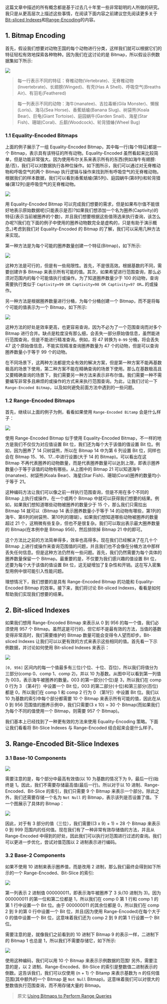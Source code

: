 这篇文章中描述的所有概念都是基于过去几十年里一些非常聪明的人所做的研究。我只是从更高层次上描述这些事情，在阅读下面内容之前建议您先阅读更多关于 [Bit-sliced Indexes](https://cs.brown.edu/courses/cs227/archives/2008/Papers/Indexing/buchmann98.pdf)和[Range-Encoding](https://link.springer.com/chapter/10.1007/3-540-45675-9_8)的内容。

## 1. Bitmap Encoding

首先，假设我们想要对动物王国的每个动物进行分类，这样我们就可以根据它们的特征轻松有效地探索各种物种。因为我们在这讨论的是 Bitmap，所以假设示例数据集如下所示:

![](img-range-encoded-bitmaps-1.png)

> 每一行表示不同的特征：脊椎动物(Vertebrate)、无脊椎动物(Invertebrate)、长翅膀(Winged)、有壳(Has A Shell)、呼吸空气(Breaths Air)、有羽毛(Feathered)

> 每一列表示不同的动物：海牛(manatee)、吉拉毒蜥(Gila Monster)、懒猴(Loris)、海马(Sea Horse)、香蕉蛞蝓(Banana Slug)、树袋熊(Koala Bear)、巨龟(Giant Tortoise)、庭园蜗牛(Garden Snail)、海星(Star Fish)、珊瑚(Coral)、丘鹬(Woodcock)、轮背猎蝽(Wheel Bug)

### 1.1 Equality-Encoded Bitmaps

上面的例子展示了一组 Equality-Encoded Bitmap，其中每一行(每个特征)都是一个 Bitmap，表示具有该特征的所有动物。Equality-Encoded 虽然看起来比较简单，但是功能非常强大。因为使用布尔关系来表示所有的东西(例如海牛有翅膀:是/否)，我们可以对数据执行各种位操作。如下图所示，我们可以通过对无脊椎动物和呼吸空气的两个 Bitmap 执行逻辑与操作来找到所有呼吸空气的无脊椎动物。根据我们的样本数据，我们可以看到香蕉蛞蝓(第5列)、庭园蜗牛(第8列)和轮背猎蝽(第12列)是呼吸空气的无脊椎动物。

![](img-range-encoded-bitmaps-2.png)

用 Equality-Encoded Bitmap 可以完成我们想要的需求，但是如果布尔值不能很好地表示原始数据呢(只能表示是否)?如果我们想添加一个名为圈养(Captivity)的特征(表示当前被圈养的个数)，并且我们想要根据这些值筛选来执行查询，该怎么办呢?(我们在下面的例子中使用的圈养动物数完全是虚构的，只是有助于演示概念。)考虑到我们对 Equality-Encoded 的 Bitmap 的了解，我们可以采用几种方法来实现。

第一种方法是为每个可能的圈养数量创建一个特征(Bitmap)，如下所示:

![](img-range-encoded-bitmaps-3.png)

这种方法是可行的，但是有一些局限性。首先，不是很高效。根据基数的不同，需要创建许多 Bitmap 来表示所有可能的值。其次，如果希望进行范围查询，那么必须对范围内的每个可能值执行或操作。为了知道圈养数量少于 100 的动物，查询需要执行类似于 `Captivity=99 OR Captivity=98 OR Captivity=97 OR…` 的或操作。

另一种方法是根据圈养数量进行分桶，为每个分桶创建一个 Bitmap，而不是将每个可能的值表示为一个 Bitmap，如下所示:

![](img-range-encoded-bitmaps-4.png)

这种方法的好处是效率更高，也更容易查询，因为不必为了一个范围查询而对多个 Bitmap 进行合并。缺点是粒度没有那么细，会丢失一部分原始值信息，虽然能进行范围查询，但是不能进行精准查询。例如，将 47 转换为 `0-99` 分桶，将会丢失 47 这个原始值信息，不能实现精准查询圈养数量为 47 个的动物，但是可以查询圈养数量小于等于 99 个的动物。

在不同场景下，这两种方法都是完全有效的解决方案，但是第一种方案不能再基数极高的场景下使用，第二种方案不能在精确查询的场景下使用。那么在基数极高且又要精确查询的场景下，我们需要另一种方法来表示非布尔值。我们需要一种不需要编写非常多且麻烦的或操作的方式来来执行范围查询。为此，让我们讨论一下 `Range-Encoded Bitmap`，以及如何避免前面方法中遇到的一些问题。

### 1.2 Range-Encoded Bitmaps

首先，继续以上面的例子为例，看看如果使用 `Range-Encoded Bitamp` 会是什么样子：

![](img-range-encoded-bitmaps-5.png)

使用 Range-Encoded Bitmap 似于使用 Equality-Encoded Bitmap，不一样的地方是我们不仅仅为对应值设置 Bit 位，我们还为每个大于该值的值设置 Bit 位。例如，因为圈养了 14 只树袋熊，所以在 Bitmap 14 中为第 6 列设置 Bit 位，同样也会在 Bitmap 15、16、17...中进行设置(大于 14 的 Bitmap)。可以看出在这 Bitmap 不再代表圈养的动物数量，而是代表圈养数量可以达到上限，即表示圈养数量小于等于该值的动物有哪些。从上图中的 Bitmap 21 可以知道海牛(manatee)、树袋熊(Koala Bear)、海星(Star Fish)、珊瑚(Coral)圈养的数量均小于等于 21。

这种编码方法让我们可以像之前一样执行范围查询，但是不用在多个不同的 Bitmap 上执行或操作，在一个或两个 Bitmap 中就可以获得我们想要的结果。例如，如果我们想知道哪些动物被圈养的数量少于 15 个，那么我们只需拉出 Bitmap 14 就可以（Bitmap 14 表示圈养数量小于等于 14 的动物有哪些，第1列的海牛、第6列的树袋熊、第10列的珊瑚）。如果我们想知道哪些动物被圈养的数量超过 21 个，这稍微有些复杂，但也不是很复杂。我们可以取出表示最大圈养数量的 Bitmap(在本例中是 Bitmap 956)，然后排除掉 Bitmap 21 中的即可。

这个方法比之前的方法简单得多，效率也高得多。现在我们已经解决了在几十个 Bitmap 上进行或操作来查询范围值的问题，并且我们也不会像在分桶方法中那样丢失任何信息。但是这种方法仍然有一些问题。首先，我们仍然需要为每个具体的圈养数量保留一个 Bitmap。最重要的是，不仅要为我们感兴趣的值设置 Bit 位，还要为每个大于该值的值设置 Bit 位，这无疑增加了复杂性和开销。这在写入密集型用例中很可能引入性能问题。

理想情况下，我们想要的是具有 Range-Encoded Bitmap 的功能和 Equality-Encoded Bitmap 的效率。接下来，我们将讨论 Bit-sliced Indexes，看看是如何帮助我们实现我们想要的结果。

## 2. Bit-sliced Indexes

如果我们想用 Range-Encoded Bitmap 来表示从 0 到 956 的每一个值，我们必须使用 957 个 Bitmap。虽然这是可行的，但它却不是最有效的方法，当值的基数变得非常高时，我们需要维护的 Bitmap 数量可能会变得令人望而却步。Bit-sliced Indexes 让我们可以以更有效的方式来表示这些相同的值。首先看一下示例数据，并讨论如何使用 Bit-sliced Indexes 来表示：

![](img-range-encoded-bitmaps-6.png)

`[0, 956]` 区间内的每一个值最多有三位(个位、十位、百位)，所以我们将值分为三部分(comp 0、comp 1、comp 2)，并以 10 为基数。从图中可以看到第一列值为 003，表示海牛被圈养的数量。003 的第一部分(个位)是 3，所以我们在 comp 0 行为 3 （第4行）中设置一个 Bit 位，003 的第二部分(十位)和第三部分(百位)都是 0，所以我们在 comp 1 和 comp 2 行为 0 （第1行）中设置 Bit 位。我们以 10 为基数的索引中每个部分都需要 10 个 Bitmap 来表示所有可能的值，因此在从 0 到 956 范围值的圈养示例中，我们只需要(3 x 10) = 30 个 Bitmap(而如果我们为每个不同的值使用一个 Bitmap，则需要 957 个 Bitmap)。

我们基本上已经找到了一种更有效的方法来使用 Equality-Encoding 策略。下面让我们看看将 Bit-Slice Indexes 与 Range-Encoded 结合起来会是什么样子。

## 3. Range-Encoded Bit-Slice Indexes

### 3.1 Base-10 Components

![](img-range-encoded-bitmaps-7.png)

需要注意的是，每个部分中最高有效值(以 10 为基数的情况下为 9，最后一行)始终是 1。因此，我们不需要存储最高值(最后一行)。所以对于以 10 进制、Range-Encoded、Bit-Slice 的索引，我们只需要 9 个 Bitmap 来表示一个部分。除此之外，我们还需要存储一个名为 `Not Null` 的 Bitmap，表示该列是否设置了值。下一个图展示了具体的 Bitmap：

![](img-range-encoded-bitmaps-8.png)

因此，对于有 3 部分的值（三位），我们需要((3 x 9) + 1) = 28 个 Bitmap 来表示 0 到 999 范围内的任何值。现在我们有了一种非常有效存储值的方法，并且从 Range-Encoded 中得到的好处，因此我们可以执行对范围进行过滤的查询。我们可以更进一步优化，尝试对值范围以 2 进制表示进行编码。

### 3.2 Base-2 Components

如果不使用 10 进制来表示圈养值，而是改用 2 进制，那么我们最终会得到如下所示的一个 Range-Encoded、Bit-Slice 的索引:

![](img-range-encoded-bitmaps-9.png)

第一列表示 2 进制值 000000011，即表示海牛被圈养了 3 头(10 进制为 3)。因为 000000011 的第一位和第二位都是 1，所以我们在 comp 0 第 1 行和 comp 1 的第 1 行中设置一个 Bit 位。由于 000000011 的其余位都是 0，所以我们在 comp 2 到 9 的第 0 行中设置一个 Bit 位，并且(因为使用 Range-Encoded)在每个大于 0 的值中设置一个 Bit 位，这意味着我们还为 comp 2 到 9 的第 1 行设置一个 Bit 位。

需要注意的是，就像我们之前看到的 10 进制下 Bitmap 9 的表示一样，二进制下的 Bitmap 1 也总是 1，所以我们不需要存储它，如下所示:

![](img-range-encoded-bitmaps-10.png)

使用这种编码，我们可以用 10 个 Bitmap 来表示示例数据的范围! 另外，需要注意的是，以 2 进制、Range-Encoded、Bit-Slice 的索引是整数值二进制表示的倒数。这告诉我们，我们可以仅使用 (n + 1) 个 Bitamp 来表示基数为 n 的任何值范围(其中额外的一个 Bitmap 是 `Not Null` Bitmap)。这意味着我们可以对很大的整数值执行范围查询，而不用存储大量的 Bitmap。

> 原文:[Using Bitmaps to Perform Range Queries](https://www.featurebase.com/blog/range-encoded-bitmaps)
